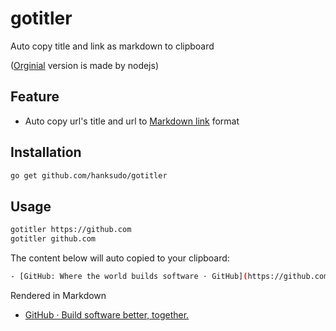 # gotitler

Auto copy title and link as markdown to clipboard

([Orginial](https://github.com/hanksudo/titler) version is made by nodejs)

## Feature

- Auto copy url's title and url to [Markdown link](https://www.markdownguide.org/basic-syntax/#links) format

## Installation

```bash
go get github.com/hanksudo/gotitler
```

## Usage

```bash
gotitler https://github.com
gotitler github.com
```

The content below will auto copied to your clipboard:

```bash
- [GitHub: Where the world builds software · GitHub](https://github.com/)
```

Rendered in Markdown

- [GitHub · Build software better, together.](https://github.com)
